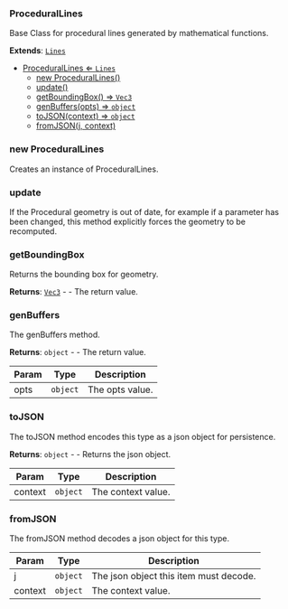 <a name="ProceduralLines"></a>

### ProceduralLines 
Base Class for procedural lines generated by mathematical functions.


**Extends**: <code>[Lines](api/SceneTree/Geometry/Lines.md)</code>  

* [ProceduralLines ⇐ <code>Lines</code>](#ProceduralLines)
    * [new ProceduralLines()](#new-ProceduralLines)
    * [update()](#update)
    * [getBoundingBox() ⇒ <code>Vec3</code>](#getBoundingBox)
    * [genBuffers(opts) ⇒ <code>object</code>](#genBuffers)
    * [toJSON(context) ⇒ <code>object</code>](#toJSON)
    * [fromJSON(j, context)](#fromJSON)

<a name="new_ProceduralLines_new"></a>

### new ProceduralLines
Creates an instance of ProceduralLines.

<a name="ProceduralLines+update"></a>

### update
If the Procedural geometry is out of date, for example if a parameter has been changed,
this method explicitly forces the geometry to be recomputed.


<a name="ProceduralLines+getBoundingBox"></a>

### getBoundingBox
Returns the bounding box for geometry.


**Returns**: <code>[Vec3](api/Math/Vec3.md)</code> - - The return value.  
<a name="ProceduralLines+genBuffers"></a>

### genBuffers
The genBuffers method.


**Returns**: <code>object</code> - - The return value.  

| Param | Type | Description |
| --- | --- | --- |
| opts | <code>object</code> | The opts value. |

<a name="ProceduralLines+toJSON"></a>

### toJSON
The toJSON method encodes this type as a json object for persistence.


**Returns**: <code>object</code> - - Returns the json object.  

| Param | Type | Description |
| --- | --- | --- |
| context | <code>object</code> | The context value. |

<a name="ProceduralLines+fromJSON"></a>

### fromJSON
The fromJSON method decodes a json object for this type.



| Param | Type | Description |
| --- | --- | --- |
| j | <code>object</code> | The json object this item must decode. |
| context | <code>object</code> | The context value. |

